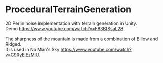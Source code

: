 # ProceduralTerrainGeneration

2D Perlin noise implementation with terrain generation in Unity.  
Demo https://www.youtube.com/watch?v=F83BfSsaL28

The sharpness of the mountain is made from a combination of Billow and Ridged.  
It is used in No Man's Sky https://www.youtube.com/watch?v=C9RyEiEzMiU.
